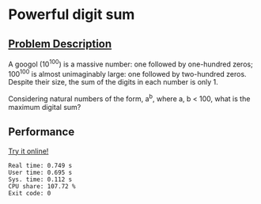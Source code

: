 # Powerful digit sum

## [Problem Description](https://projecteuler.net/problem=56)

A googol (10<sup>100</sup>) is a massive number: one followed by one-hundred zeros; 100<sup>100</sup> is almost unimaginably large: one followed by two-hundred zeros. Despite their size, the sum of the digits in each number is only 1.

Considering natural numbers of the form, a<sup>b</sup>, where a, b < 100, what is the maximum digital sum?

## Performance

[Try it online!](https://tio.run/##bZLbbhMxFEXf8xWbIKEETZ0EqTyUiouAhwqk8gWt7PhkYsmXkS9NWvHv4diZhlI6L2Nv23uvc2yyZm/i4fD61aKkuFDGL8jfgZo80bRxQRdL@BWDsuSW5@@hwwT4fNR1WGM6nbLwBX0IfbCYrZY3q@VyDpMg4WRK5o7gi1MULxA8YROsDTvSUPd1frYtXkeePlAM6QP4cDVo560LKaN442RvvFT2HlbGnv43yrvwr5HAN0qDyYS8JRORzAN1dYxUHMKmDbXpTU4wHiTX25GyJgfPUSsx4cq@Bp@Mpmh8Dy9zidKOG9OjzSZE10HeqA67LUWC7KBwWUupiszVsm50cm8cx7dc9mGUTxxRW8g/bveAgSuKMyUT09J@mHfc8Av8NCkLXQZr1jLTk2X8/ojvjCO48LKm2ZsfFD1Z8Xbxbn7y7MlT5HO3LfeWU9PxGlHR@Zouz7hYUXGbWD/1ksgopzFG1Frr/InKQFc@U09RHNs7e7bacJmh6eT1iIkULL@UkesF5NHn0YF7eXJoLlfXYih8m3/fqmiWk8PhDw)

```
Real time: 0.749 s
User time: 0.695 s
Sys. time: 0.112 s
CPU share: 107.72 %
Exit code: 0
```